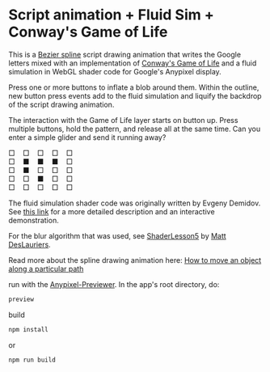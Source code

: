 ﻿# Script animation + Fluid Sim + Conway's Game of Life

This is a [Bezier spline](https://en.wikipedia.org/wiki/B-spline) script drawing animation that writes the Google letters mixed with an implementation of [Conway's Game of Life](https://en.wikipedia.org/wiki/Conway%27s_Game_of_Life) and a fluid simulation in WebGL shader code for Google's Anypixel display.

Press one or more buttons to inflate a blob around them. Within the outline, new button press events add to the fluid simulation and liquify the backdrop of the script drawing animation.

The interaction with the Game of Life layer starts on button up. Press multiple buttons, hold the pattern, and release all at the same time. Can you enter a simple glider and send it running away?

□&nbsp;&nbsp;&nbsp;&nbsp;□&nbsp;&nbsp;&nbsp;&nbsp;□&nbsp;&nbsp;&nbsp;&nbsp;□&nbsp;&nbsp;&nbsp;&nbsp;□  
□&nbsp;&nbsp;&nbsp;&nbsp;■&nbsp;&nbsp;&nbsp;&nbsp;■&nbsp;&nbsp;&nbsp;&nbsp;■&nbsp;&nbsp;&nbsp;&nbsp;□  
□&nbsp;&nbsp;&nbsp;&nbsp;■&nbsp;&nbsp;&nbsp;&nbsp;□&nbsp;&nbsp;&nbsp;&nbsp;□&nbsp;&nbsp;&nbsp;&nbsp;□  
□&nbsp;&nbsp;&nbsp;&nbsp;□&nbsp;&nbsp;&nbsp;&nbsp;■&nbsp;&nbsp;&nbsp;&nbsp;□&nbsp;&nbsp;&nbsp;&nbsp;□  
□&nbsp;&nbsp;&nbsp;&nbsp;□&nbsp;&nbsp;&nbsp;&nbsp;□&nbsp;&nbsp;&nbsp;&nbsp;□&nbsp;&nbsp;&nbsp;&nbsp;□  

The fluid simulation shader code was originally written by Evgeny Demidov. See [this link](https://www.ibiblio.org/e-notes/webgl/gpu/fluid.htm) for a more detailed description and an interactive demonstration.

For the blur algorithm that was used, see [ShaderLesson5](https://github.com/mattdesl/lwjgl-basics/wiki/ShaderLesson5) by [Matt DesLauriers](https://twitter.com/mattdesl).

Read more about the spline drawing animation here: [How to move an object along a particular path](http://stackoverflow.com/a/17096947/6036193)

run with the [Anypixel-Previewer](https://github.com/googlecreativelab/anypixel-previewer). In the app's root directory, do:
```sh   
preview
```
build
```sh
npm install
```
or 
```sh
npm run build
```
